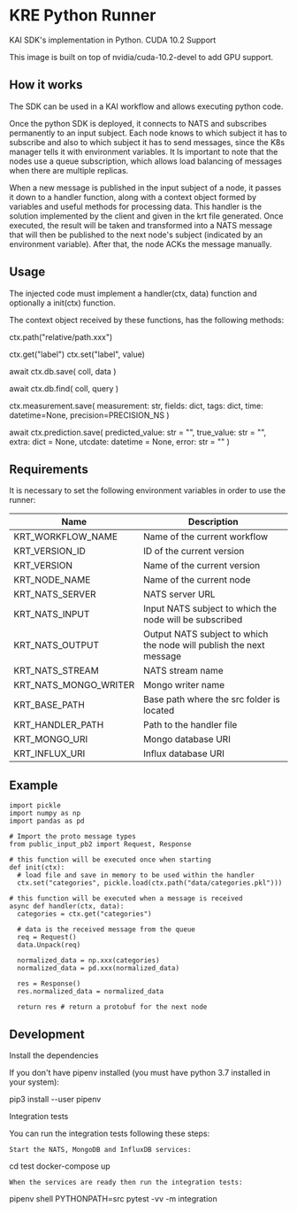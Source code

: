 # KRE Python Runner

KAI SDK's implementation in Python.
CUDA 10.2 Support

This image is built on top of nvidia/cuda-10.2-devel to add GPU support.

## How it works

The SDK can be used in a KAI workflow and allows executing python code.

Once the python SDK is deployed, it connects to NATS and subscribes permanently to an input subject. Each node knows to which subject it has to subscribe and also to which subject it has to send messages, since the K8s manager tells it with environment variables. It Is important to note that the nodes use a queue subscription, which allows load balancing of messages when there are multiple replicas.

When a new message is published in the input subject of a node, it passes it down to a handler function, along with a context object formed by variables and useful methods for processing data. This handler is the solution implemented by the client and given in the krt file generated. Once executed, the result will be taken and transformed into a NATS message that will then be published to the next node's subject (indicated by an environment variable). After that, the node ACKs the message manually.

## Usage

The injected code must implement a handler(ctx, data) function and optionally a init(ctx) function.

The context object received by these functions, has the following methods:

ctx.path("relative/path.xxx")

ctx.get("label")
ctx.set("label", value)

await ctx.db.save(
  coll,
  data
)

await ctx.db.find(
  coll,
  query
)

ctx.measurement.save(
  measurement: str,
  fields: dict,
  tags: dict,
  time: datetime=None,
  precision=PRECISION_NS
)

await ctx.prediction.save(
  predicted_value: str = "",
  true_value: str = "",
  extra: dict = None,
  utcdate: datetime = None,
  error: str = ""
)

## Requirements

It is necessary to set the following environment variables in order to use the runner:

| Name                  | Description                                                         |
|-----------------------|---------------------------------------------------------------------|
| KRT_WORKFLOW_NAME     | Name of the current workflow                                        |
| KRT_VERSION_ID        | ID of the current version                                           |
| KRT_VERSION           | Name of the current version                                         |
| KRT_NODE_NAME         | Name of the current node                                            |
| KRT_NATS_SERVER       | NATS server URL                                                     |
| KRT_NATS_INPUT        | Input NATS subject to which the node will be subscribed             |
| KRT_NATS_OUTPUT       | Output NATS subject to which the node will publish the next message |
| KRT_NATS_STREAM       | NATS stream name                                                    |
| KRT_NATS_MONGO_WRITER | Mongo writer name                                                   |
| KRT_BASE_PATH         | Base path where the src folder is located                           |
| KRT_HANDLER_PATH      | Path to the handler file                                            |
| KRT_MONGO_URI         | Mongo database URI                                                  |
| KRT_INFLUX_URI        | Influx database URI                                                 |

## Example

```
import pickle
import numpy as np
import pandas as pd

# Import the proto message types
from public_input_pb2 import Request, Response

# this function will be executed once when starting
def init(ctx):
  # load file and save in memory to be used within the handler
  ctx.set("categories", pickle.load(ctx.path("data/categories.pkl")))

# this function will be executed when a message is received
async def handler(ctx, data):
  categories = ctx.get("categories")

  # data is the received message from the queue
  req = Request()
  data.Unpack(req)

  normalized_data = np.xxx(categories)
  normalized_data = pd.xxx(normalized_data)

  res = Response()
  res.normalized_data = normalized_data

  return res # return a protobuf for the next node
```

## Development

Install the dependencies 

If you don't have pipenv installed (you must have python 3.7 installed in your system):

pip3 install --user pipenv

Integration tests

You can run the integration tests following these steps:

    Start the NATS, MongoDB and InfluxDB services:

cd test
docker-compose up

    When the services are ready then run the integration tests:

pipenv shell
PYTHONPATH=src pytest -vv -m integration

